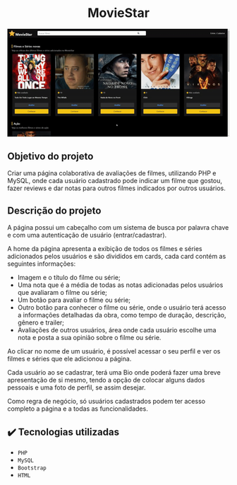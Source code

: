 <h1 align="center">MovieStar</h1>

<div align="center">
  <img width="600" src="templates/capa_do_projeto/moviestar_to_readme.gif" alt="Gif de apresentação do projeto">
</div>

## Objetivo do projeto

Criar uma página colaborativa de avaliações de filmes, utilizando PHP e MySQL, onde cada usuário cadastrado pode indicar um filme que gostou, fazer reviews e dar notas para outros filmes indicados por outros usuários.

## Descrição do projeto

A página possui um cabeçalho com um sistema de busca por palavra chave e com uma autenticação de usuário (entrar/cadastrar).

A home da página apresenta a exibição de todos os filmes e séries adicionados pelos usuários e são divididos em cards, cada card contém as seguintes informações:

- Imagem e o título do filme ou série;
- Uma nota que é a média de todas as notas adicionadas pelos usuários que avaliaram o filme ou série;
- Um botão para avaliar o filme ou série;
- Outro botão para conhecer o filme ou série, onde o usuário terá acesso a informações detalhadas da obra, como tempo de duração, descrição, gênero e trailer;
- Avaliações de outros usuários, área onde cada usuário escolhe uma nota e posta a sua opinião sobre o filme ou série.

Ao clicar no nome de um usuário, é possível acessar o seu perfil e ver os filmes e séries que ele adicionou a página.

Cada usuário ao se cadastrar, terá uma Bio onde poderá fazer uma breve apresentação de si mesmo, tendo a opção de colocar alguns dados pessoais e uma foto de perfil, se assim desejar.

Como regra de negócio, só usuários cadastrados podem ter acesso completo a página e a todas as funcionalidades.

## :heavy_check_mark: Tecnologias utilizadas

- `PHP`
- `MySQL`
- `Bootstrap`
- `HTML`
